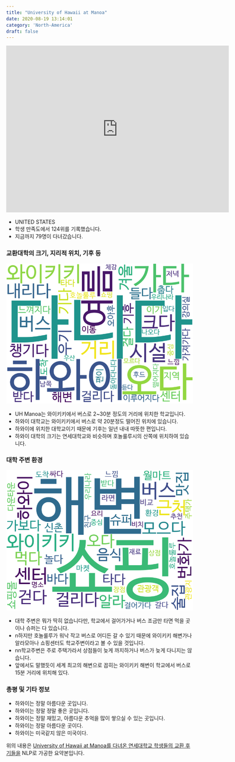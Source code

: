 ```yaml
---
title: "University of Hawaii at Manoa"
date: 2020-08-19 13:14:01
category: 'North-America'
draft: false
---
```


<iframe
width="600"
height="450"
frameborder="0" style="border:0"
src="https://www.google.com/maps/embed/v1/place?key=AIzaSyC9e1AME-pVmWC4hBpFdu5S4dKzyepa3HQ&q=University+of+Hawaii+at+Manoa&center=21.296939,-157.8171118&zoom=14" allowfullscreen>
</iframe>

* UNITED STATES
* 학생 만족도에서 124위를 기록했습니다.
* 지금까지 79명이 다녀갔습니다. 

### 교환대학의 크기, 지리적 위치, 기후 등

![gen_info-WordCloud](../univ_wordclouds_okt/gen_info/US000204_gen_info_okt.png)

* UH Manoa는 와이키키에서 버스로 2~30분 정도의 거리에 위치한 학교입니다.
* 하와이 대학교는 와이키키에서 버스로 약 20분정도 떨어진 위치에 있습니다.
* 하와이에 위치한 대학교이기 때문에 기후는 일년 내내 따뜻한 편입니다.
* 하와이 대학의 크기는 연세대학교와 비슷하며 호놀룰루시의 산쪽에 위치하여 있습니다.


### 대학 주변 환경

![env_info-WordCloud](../univ_wordclouds_okt/env_info/US000204_env_info_okt.png)

* 대학 주변은 뭐가 딱히 없습니다만, 학교에서 걸어가거나 버스 조금만 타면 먹을 곳이나 슈퍼는 다 있습니다.
* n하지만 호놀룰루가 워낙 작고 버스로 어디든 갈 수 있기 때문에 와이키키 해변가나 알라모아나 쇼핑센터도 학교주변이라고 볼 수 있을 것입니다.
* nn학교주변은 주로 주택가라서 상점들이 늦게 까지하거나 버스가 늦게 다니지는 않습니다.
* 앞에서도 말했듯이 세계 최고의 해변으로 꼽히는 와이키키 해변이 학교에서 버스로 15분 거리에 위치해 있다.


### 총평 및 기타 정보 
* 하와이는 정말 아름다운 곳입니다.
* 하와이는 정말 정말 좋은 곳입니다.
* 하와이는 정말 재밌고, 아름다운 추억을 많이 쌓으실 수 있는 곳입니다.
* 하와이는 정말 아름다운 곳이다.
* 하와이는 미국같지 않은 미국이다.


위의 내용은 [University of Hawaii at Manoa를 다녀온 연세대학교 학생들의 교환 후기들을](http://oia.yonsei.ac.kr/partner/expReport.asp?ucode=US000204&bgbn=A) NLP로 가공한 요약본입니다. 
